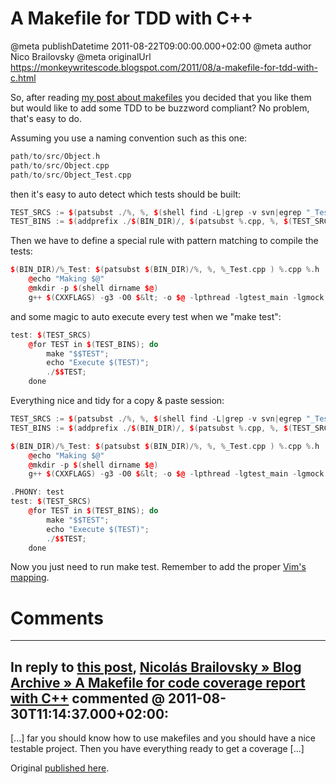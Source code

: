 # A Makefile for TDD with C++

@meta publishDatetime 2011-08-22T09:00:00.000+02:00
@meta author Nico Brailovsky
@meta originalUrl https://monkeywritescode.blogspot.com/2011/08/a-makefile-for-tdd-with-c.html

So, after reading [my post about makefiles](/blog_md/2011/0818_Makefiles.md) you decided that you like them but would like to add some TDD to be buzzword compliant? No problem, that's easy to do.

Assuming you use a naming convention such as this one:

```c++
path/to/src/Object.h
path/to/src/Object.cpp
path/to/src/Object_Test.cpp
```

then it's easy to auto detect which tests should be built:

```c++
TEST_SRCS := $(patsubst ./%, %, $(shell find -L|grep -v svn|egrep "_Test.cpp$$" ) )
TEST_BINS := $(addprefix ./$(BIN_DIR)/, $(patsubst %.cpp, %, $(TEST_SRCS)) )
```

Then we have to define a special rule with pattern matching to compile the tests:

```c++
$(BIN_DIR)/%_Test: $(patsubst $(BIN_DIR)/%, %, %_Test.cpp ) %.cpp %.h
	@echo "Making $@"
	@mkdir -p $(shell dirname $@)
	g++ $(CXXFLAGS) -g3 -O0 $&lt; -o $@ -lpthread -lgtest_main -lgmock $(OBJECTS) $(LDFLAGS)
```

and some magic to auto execute every test when we "make test":

```c++
test: $(TEST_SRCS)
	@for TEST in $(TEST_BINS); do
		make "$$TEST";
		echo "Execute $(TEST)";
		./$$TEST;
	done
```

Everything nice and tidy for a copy & paste session:

```c++
TEST_SRCS := $(patsubst ./%, %, $(shell find -L|grep -v svn|egrep "_Test.cpp$$" ) )
TEST_BINS := $(addprefix ./$(BIN_DIR)/, $(patsubst %.cpp, %, $(TEST_SRCS)) )

$(BIN_DIR)/%_Test: $(patsubst $(BIN_DIR)/%, %, %_Test.cpp ) %.cpp %.h
	@echo "Making $@"
	@mkdir -p $(shell dirname $@)
	g++ $(CXXFLAGS) -g3 -O0 $&lt; -o $@ -lpthread -lgtest_main -lgmock $(OBJECTS) $(LDFLAGS)

.PHONY: test
test: $(TEST_SRCS)
	@for TEST in $(TEST_BINS); do
		make "$$TEST";
		echo "Execute $(TEST)";
		./$$TEST;
	done
```

Now you just need to run make test. Remember to add the proper [Vim's mapping](/blog_md/2010/0629_Vimtipsmakethingsworkagain.md).


# Comments

---
## In reply to [this post](), [Nicolás Brailovsky » Blog Archive » A Makefile for code coverage report with C++](/blog_md/2011/0830_AMakefileforcodecoveragereportwithC.md) commented @ 2011-08-30T11:14:37.000+02:00:

[...] far you should know how to use makefiles and you should have a nice testable project. Then you have everything ready to get a coverage [...]

Original [published here](/blog_md/2011/0822_AMakefileforTDDwithC.md).
